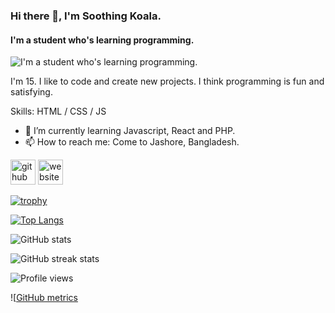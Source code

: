 ### Hi there 👋, I'm Soothing Koala.
#### I'm a student who's learning programming.
![I'm a student who's learning programming.](https://arturssmirnovs.github.io/github-profile-readme-generator/images/banner.png)

I'm 15. I like to code and create new projects. I think programming is fun and satisfying. 

Skills: HTML / CSS / JS

- 🌱 I’m currently learning Javascript, React and PHP. 
- 📫 How to reach me: Come to Jashore, Bangladesh. 


[<img src='https://cdn.jsdelivr.net/npm/simple-icons@3.0.1/icons/github.svg' alt='github' height='40'>](https://github.com/soothingkoala)  [<img src='https://cdn.jsdelivr.net/npm/simple-icons@3.0.1/icons/icloud.svg' alt='website' height='40'>](soothingkoala.github.io)  

[![trophy](https://github-profile-trophy.vercel.app/?username=soothingkoala)](https://github.com/ryo-ma/github-profile-trophy)

[![Top Langs](https://github-readme-stats.vercel.app/api/top-langs/?username=soothingkoala)](https://github.com/anuraghazra/github-readme-stats)

![GitHub stats](https://github-readme-stats.vercel.app/api?username=soothingkoala&show_icons=true)  

![GitHub streak stats](https://github-readme-streak-stats.herokuapp.com/?user=soothingkoala)  

![Profile views](https://gpvc.arturio.dev/soothingkoala)  

![[GitHub metrics](https://metrics.lecoq.io/soothingkoala)  
